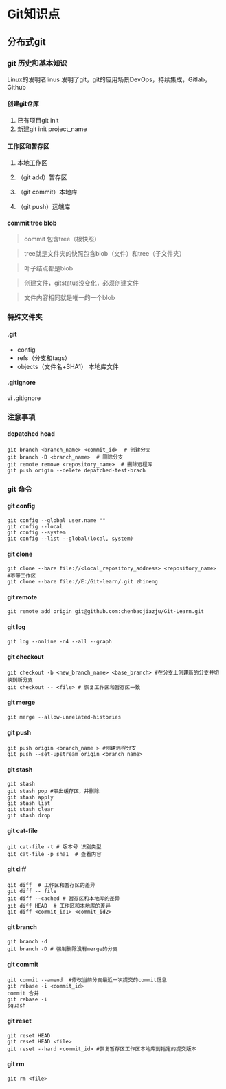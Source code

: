 # Git知识点

## 分布式git

### git 历史和基本知识

Linux的发明者linus 发明了git，git的应用场景DevOps，持续集成，Gitlab，Github

#### 创建git仓库

1. 已有项目git init
2. 新建git init project_name

#### 工作区和暂存区

1. 本地工作区

2. （git add）暂存区

3. （git commit）本地库

4. （git push）远端库 
#### commit tree blob

> commit 包含tree（根快照）

> tree就是文件夹的快照包含blob（文件）和tree（子文件夹）

> 叶子结点都是blob

> 创建文件，gitstatus没变化，必须创建文件

> 文件内容相同就是唯一的一个blob

### 特殊文件夹
#### .git

- config
- refs（分支和tags）
- objects（文件名+SHA1） 本地库文件 

#### .gitignore
vi .gitignore
### 注意事项
#### depatched head

```
git branch <branch_name> <commit_id>  # 创建分支
git branch -D <branch_name>  # 删除分支
git remote remove <repository_name>  # 删除远程库
git push origin --delete depatched-test-brach
```

### git 命令
#### git config
```
git config --global user.name ""
git config --local
git config --system
git config --list --global(local, system)
```
#### git clone

```
git clone --bare file://<local_repository_address> <repository_name>  #不带工作区
git clone --bare file://E:/Git-learn/.git zhineng
```

#### git remote

```
git remote add origin git@github.com:chenbaojiazju/Git-Learn.git
```
#### git log
```
git log --online -n4 --all --graph
```

#### git checkout

```git
git checkout -b <new_branch_name> <base_branch> #在分支上创建新的分支并切换到新分支
git checkout -- <file> # 恢复工作区和暂存区一致
```
#### git merge

```
git merge --allow-unrelated-histories
```



#### git push

```
git push origin <branch_name > #创建远程分支
git push --set-upstream origin <branch_name>
```
#### git stash

```
git stash
git stash pop #取出缓存区，并删除
git stash apply
git stash list
git stash clear
git stash drop
```

#### git cat-file

```
git cat-file -t # 版本号 识别类型
git cat-file -p sha1  # 查看内容
```
#### git diff
```
git diff  # 工作区和暂存区的差异
git diff -- file
git diff --cached # 暂存区和本地库的差异
git diff HEAD  # 工作区和本地库的差异
git diff <commit_id1> <commit_id2>
```
#### git branch
```
git branch -d
git branch -D # 强制删除没有merge的分支
```
#### git commit
```
git commit --amend  #修改当前分支最近一次提交的commit信息
git rebase -i <commit_id>
commit 合并
git rebase -i 
squash
```
#### git reset 
```
git reset HEAD
git reset HEAD <file>
git reset --hard <commit_id> #恢复暂存区工作区本地库到指定的提交版本
```

#### git rm

```
git rm <file>
```











